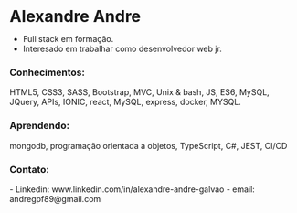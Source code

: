 <h1 style="margin: 0">Alexandre Andre</h1>

- Full stack em formação.
- Interesado em trabalhar como desenvolvedor web jr.

<h3>Conhecimentos:</h3>
HTML5, CSS3, SASS, Bootstrap, MVC, Unix & bash,
JS, ES6, MySQL, JQuery, APIs, IONIC, react, MySQL, express, docker, MYSQL.

<h3>Aprendendo:</h3>
mongodb, programação orientada a objetos, TypeScript, C#, JEST, CI/CD

<h3>Contato:</h3>
- Linkedin: www.linkedin.com/in/alexandre-andre-galvao
- email: andregpf89@gmail.com

<!---
alexandre-andre/alexandre-andre is a ✨ special ✨ repository because its `README.md` (this file) appears on your GitHub profile.
You can click the Preview link to take a look at your changes.
--->
